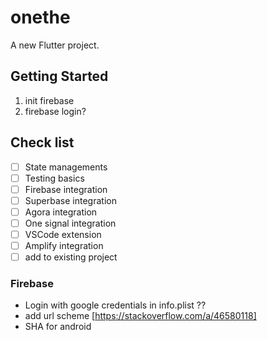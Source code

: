# onethe

A new Flutter project.

## Getting Started

1. init firebase 
2. firebase login?


## Check list
- [ ] State managements
- [ ] Testing basics
- [ ] Firebase integration
- [ ] Superbase integration
- [ ] Agora integration
- [ ] One signal integration
- [ ] VSCode extension
- [ ] Amplify integration
- [ ] add to existing project

### Firebase
- Login with google credentials in info.plist ??
- add url scheme [https://stackoverflow.com/a/46580118]
- SHA for android 


